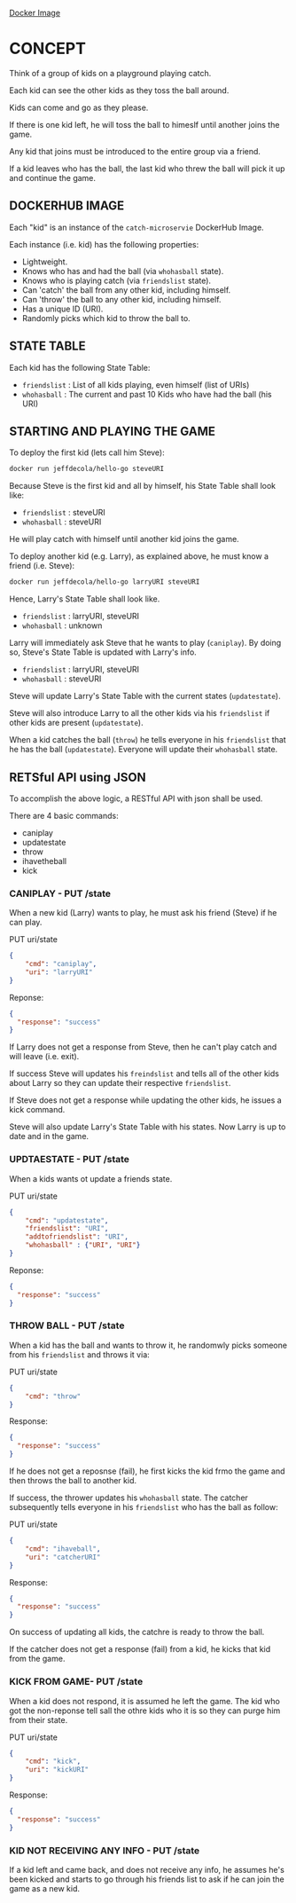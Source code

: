 [Docker Image](https://hub.docker.com/r/jeffdecola/catch-microservice)

# CONCEPT

Think of a group of kids on a playground playing catch.

Each kid can see the other kids as they toss the ball around.

Kids can come and go as they please.

If there is one kid left, he will toss the ball to himeslf until
another joins the game.

Any kid that joins must be introduced to the entire group via a friend.

If a kid leaves who has the ball, the last kid who threw the ball
will pick it up and continue the game.

## DOCKERHUB IMAGE

Each "kid" is an instance of the `catch-microservie` DockerHub Image.

Each instance (i.e. kid) has the following properties:

* Lightweight.
* Knows who has and had the ball (via `whohasball` state).
* Knows who is playing catch (via `friendslist` state).
* Can 'catch' the ball from any other kid, including himself.
* Can 'throw' the ball to any other kid, including himself.
* Has a unique ID (URI).
* Randomly picks which kid to throw the ball to.

## STATE TABLE

Each kid has the following State Table:

* `friendslist` : List of all kids playing, even himself (list of URIs)
* `whohasball` : The current and past 10 Kids who have had the ball (his URI)

## STARTING AND PLAYING THE GAME

To deploy the first kid (lets call him Steve):

```bash
docker run jeffdecola/hello-go steveURI
```

Because Steve is the first kid and all by himself, his State Table shall look like:

* `friendslist` : steveURI
* `whohasball` : steveURI

He will play catch with himself until another kid joins the game.

To deploy another kid (e.g. Larry), as explained above, he must know a
friend (i.e. Steve):

```bash
docker run jeffdecola/hello-go larryURI steveURI
```

Hence, Larry's State Table shall look like.

* `friendslist` : larryURI, steveURI
* `whohasball` : unknown

Larry will immediately ask Steve that he wants to play (`caniplay`).
By doing so, Steve's State Table is updated with Larry's info.

* `friendslist` : larryURI, steveURI
* `whohasball` : steveURI

Steve will update Larry's State Table with the current states (`updatestate`).

Steve will also introduce Larry to all the other kids
via his `friendslist` if other kids are present (`updatestate`).

When a kid catches the ball (`throw`) he tells everyone in his `friendslist`
that he has the ball (`updatestate`).  Everyone will update their `whohasball`  state.

## RETSful API using JSON

To accomplish the above logic, a RESTful API with json shall be used.

There are 4 basic commands:

* caniplay
* updatestate
* throw
* ihavetheball
* kick

### CANIPLAY - PUT /state

When a new kid (Larry) wants to play, he must ask his friend (Steve)
if he can play.

PUT uri/state

```json
{
    "cmd": "caniplay",
    "uri": "larryURI"
}
```

Reponse:

```json
{
  "response": "success"
}
```

If Larry does not get a response from Steve, then he can't play catch
and will leave (i.e. exit).

If success Steve will updates his `freindslist` and tells all of
the other kids about Larry so they can update their respective `friendslist`.

If Steve does not get a response while updating the other kids,
he issues a kick command.

Steve will also update Larry's State Table with his states.
Now Larry is up to date and in the game.

### UPDTAESTATE - PUT /state

When a kids wants ot update a friends state.

PUT uri/state

```json
{
    "cmd": "updatestate",
    "friendslist": "URI",
    "addtofriendslist": "URI",
    "whohasball" : {"URI", "URI"}
}
```

Reponse:

```json
{
  "response": "success"
}
```

### THROW BALL - PUT /state

When a kid has the ball and wants to throw it, he randomwly picks someone from
his `friendslist` and throws it via:

PUT uri/state

```json
{
    "cmd": "throw"
}
```

Response:

```json
{
  "response": "success"
}
```

If he does not get a reposnse (fail), he first kicks the kid frmo the game and then
throws the ball to another kid.

If success, the thrower updates his `whohasball` state.  The catcher
subsequently tells everyone in his `friendslist` who has the ball as follow:

PUT uri/state

```json
{
    "cmd": "ihaveball",
    "uri": "catcherURI"
}
```

Response:

```json
{
  "response": "success"
}
```

On success of updating all kids, the catchre is ready to throw the ball.

If the catcher does not get a response (fail) from a kid, he kicks
that kid from the game.

### KICK FROM GAME- PUT /state

When a kid does not respond, it is assumed he left the game.
The kid who got the non-reponse tell sall the othre kids who it is so
they can purge him from their state.

PUT uri/state

```json
{
    "cmd": "kick",
    "uri": "kickURI"
}
```

Response:

```json
{
  "response": "success"
}
```

### KID NOT RECEIVING ANY INFO - PUT /state

If a kid left and came back, and does not receive any info,
he assumes he's been kicked and starts to go through his friends
list to ask if he can join the game as a new kid.



